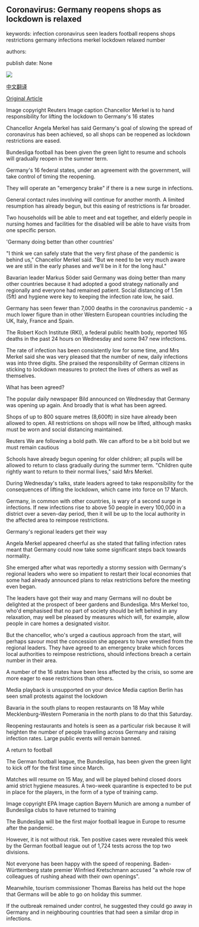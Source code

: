 ## Coronavirus: Germany reopens shops as lockdown is relaxed

keywords: infection coronavirus seen leaders football reopens shops restrictions germany infections merkel lockdown relaxed number

authors: 

publish date: None

![](https://ichef.bbci.co.uk/news/1024/branded_news/7FC3/production/_112170723_merkela.jpg)

[中文翻译](Coronavirus%3A%20Germany%20reopens%20shops%20as%20lockdown%20is%20relaxed_zh.md)

[Original Article](https://www.bbc.com/news/world-europe-52557718)

Image copyright Reuters Image caption Chancellor Merkel is to hand responsibility for lifting the lockdown to Germany's 16 states

Chancellor Angela Merkel has said Germany's goal of slowing the spread of coronavirus has been achieved, so all shops can be reopened as lockdown restrictions are eased.

Bundesliga football has been given the green light to resume and schools will gradually reopen in the summer term.

Germany's 16 federal states, under an agreement with the government, will take control of timing the reopening.

They will operate an "emergency brake" if there is a new surge in infections.

General contact rules involving will continue for another month. A limited resumption has already begun, but this easing of restrictions is far broader.

Two households will be able to meet and eat together, and elderly people in nursing homes and facilities for the disabled will be able to have visits from one specific person.

'Germany doing better than other countries'

"I think we can safely state that the very first phase of the pandemic is behind us," Chancellor Merkel said. "But we need to be very much aware we are still in the early phases and we'll be in it for the long haul."

Bavarian leader Markus Söder said Germany was doing better than many other countries because it had adopted a good strategy nationally and regionally and everyone had remained patient. Social distancing of 1.5m (5ft) and hygiene were key to keeping the infection rate low, he said.

Germany has seen fewer than 7,000 deaths in the coronavirus pandemic - a much lower figure than in other Western European countries including the UK, Italy, France and Spain.

The Robert Koch Institute (RKI), a federal public health body, reported 165 deaths in the past 24 hours on Wednesday and some 947 new infections.

The rate of infection has been consistently low for some time, and Mrs Merkel said she was very pleased that the number of new, daily infections was into three digits. She praised the responsibility of German citizens in sticking to lockdown measures to protect the lives of others as well as themselves.

What has been agreed?

The popular daily newspaper Bild announced on Wednesday that Germany was opening up again. And broadly that is what has been agreed.

Shops of up to 800 square metres (8,600ft) in size have already been allowed to open. All restrictions on shops will now be lifted, although masks must be worn and social distancing maintained.

Reuters We are following a bold path. We can afford to be a bit bold but we must remain cautious

Schools have already begun opening for older children; all pupils will be allowed to return to class gradually during the summer term. "Children quite rightly want to return to their normal lives," said Mrs Merkel.

During Wednesday's talks, state leaders agreed to take responsibility for the consequences of lifting the lockdown, which came into force on 17 March.

Germany, in common with other countries, is wary of a second surge in infections. If new infections rise to above 50 people in every 100,000 in a district over a seven-day period, then it will be up to the local authority in the affected area to reimpose restrictions.

Germany's regional leaders get their way

Angela Merkel appeared cheerful as she stated that falling infection rates meant that Germany could now take some significant steps back towards normality.

She emerged after what was reportedly a stormy session with Germany's regional leaders who were so impatient to restart their local economies that some had already announced plans to relax restrictions before the meeting even began.

The leaders have got their way and many Germans will no doubt be delighted at the prospect of beer gardens and Bundesliga. Mrs Merkel too, who'd emphasised that no part of society should be left behind in any relaxation, may well be pleased by measures which will, for example, allow people in care homes a designated visitor.

But the chancellor, who's urged a cautious approach from the start, will perhaps savour most the concession she appears to have wrestled from the regional leaders. They have agreed to an emergency brake which forces local authorities to reimpose restrictions, should infections breach a certain number in their area.

A number of the 16 states have been less affected by the crisis, so some are more eager to ease restrictions than others.

Media playback is unsupported on your device Media caption Berlin has seen small protests against the lockdown

Bavaria in the south plans to reopen restaurants on 18 May while Mecklenburg-Western Pomerania in the north plans to do that this Saturday.

Reopening restaurants and hotels is seen as a particular risk because it will heighten the number of people travelling across Germany and raising infection rates. Large public events will remain banned.

A return to football

The German football league, the Bundesliga, has been given the green light to kick off for the first time since March.

Matches will resume on 15 May, and will be played behind closed doors amid strict hygiene measures. A two-week quarantine is expected to be put in place for the players, in the form of a type of training camp.

Image copyright EPA Image caption Bayern Munich are among a number of Bundesliga clubs to have returned to training

The Bundesliga will be the first major football league in Europe to resume after the pandemic.

However, it is not without risk. Ten positive cases were revealed this week by the German football league out of 1,724 tests across the top two divisions.

Not everyone has been happy with the speed of reopening. Baden-Württemberg state premier Winfried Kretschmann accused "a whole row of colleagues of rushing ahead with their own openings".

Meanwhile, tourism commissioner Thomas Bareiss has held out the hope that Germans will be able to go on holiday this summer.

If the outbreak remained under control, he suggested they could go away in Germany and in neighbouring countries that had seen a similar drop in infections.